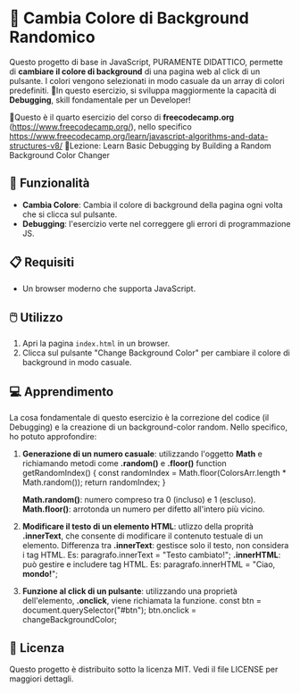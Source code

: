 # 🌈 Cambia Colore di Background Randomico

Questo progetto di base in JavaScript, PURAMENTE DIDATTICO, permette di **cambiare il colore di background** di una pagina web al click di un pulsante. I colori vengono selezionati in modo casuale da un array di colori predefiniti.
🌈In questo esercizio, si sviluppa maggiormente la capacità di **Debugging**, skill fondamentale per un Developer!

🌈Questo è il quarto esercizio del corso di **freecodecamp.org** (https://www.freecodecamp.org/), nello specifico https://www.freecodecamp.org/learn/javascript-algorithms-and-data-structures-v8/
🌈Lezione: Learn Basic Debugging by Building a Random Background Color Changer

## 🚀 Funzionalità

- **Cambia Colore**: Cambia il colore di background della pagina ogni volta che si clicca sul pulsante.
- **Debugging**: l'esercizio verte nel correggere gli errori di programmazione JS.

## 📋 Requisiti

- Un browser moderno che supporta JavaScript.

## 🖱️ Utilizzo

1. Apri la pagina `index.html` in un browser.
2. Clicca sul pulsante "Change Background Color" per cambiare il colore di background in modo casuale.

## 💻 Apprendimento

La cosa fondamentale di questo esercizio è la correzione del codice (il Debugging) e la creazione di un background-color random. Nello specifico, ho potuto approfondire:

1. **Generazione di un numero casuale**: utilizzando l'oggetto **Math** e richiamando metodi come **.random()** e **.floor()**
     function getRandomIndex() {
        const randomIndex = Math.floor(ColorsArr.length * Math.random());
        return randomIndex;
     }

    **Math.random()**: numero compreso tra 0 (incluso) e 1 (escluso). 
    **Math.floor()**: arrotonda un numero per difetto all'intero più vicino.

2. **Modificare il testo di un elemento HTML**: utlizzo della proprità **.innerText**, che consente di modificare il contenuto testuale di un elemento.
     Differenza tra
     **.innerText**: gestisce solo il testo, non considera i tag HTML. Es: paragrafo.innerText = "Testo cambiato!";
     **.innerHTML**: può gestire e includere tag HTML. Es: paragrafo.innerHTML = "Ciao, <strong>mondo!</strong>";

3. **Funzione al click di un pulsante**: utilizzando una proprietà dell'elemento, **.onclick**, viene richiamata la funzione.
     const btn = document.querySelector("#btn");
     btn.onclick = changeBackgroundColor;

## 📜 Licenza
Questo progetto è distribuito sotto la licenza MIT. Vedi il file LICENSE per maggiori dettagli.
